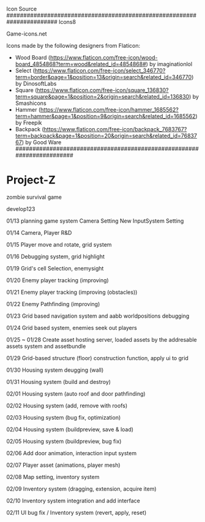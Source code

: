 Icon Source
#######################################################################
Icons8

Game-icons.net

Icons made by the following designers from Flaticon:

- Wood Board (https://www.flaticon.com/free-icon/wood-board_4854868?term=wood&related_id=4854868#) by imaginationlol
- Select (https://www.flaticon.com/free-icon/select_346770?term=border&page=1&position=13&origin=search&related_id=346770) by DinosoftLabs
- Square (https://www.flaticon.com/free-icon/square_136830?term=square&page=1&position=2&origin=search&related_id=136830) by Smashicons
- Hammer (https://www.flaticon.com/free-icon/hammer_1685562?term=hammer&page=1&position=9&origin=search&related_id=1685562) by Freepik
- Backpack (https://www.flaticon.com/free-icon/backpack_7683767?term=backpack&page=1&position=20&origin=search&related_id=7683767) by Good Ware
#######################################################################


# Project-Z
zombie survival game



develop123

01/13
planning game system
Camera Setting
New InputSystem Setting

01/14
Camera, Player R&D

01/15
Player move and rotate, grid system

01/16
Debugging system, grid highlight

01/19
Grid's cell Selection, enemysight

01/20
Enemy player tracking (improving)

01/21
Enemy player tracking (improving (obstacles))

01/22
Enemy Pathfinding (improving)

01/23
Grid based navigation system and aabb worldpositions debugging

01/24
Grid based system, enemies seek out players

01/25 ~ 01/28
Create asset hosting server, loaded assets by the addresable assets system and assetbundle 

01/29
Grid-based structure (floor) construction function, apply ui to grid

01/30
Housing system deugging (wall)

01/31
Housing system (build and destroy)

02/01
Housing system (auto roof and door pathfinding)

02/02
Housing system (add, remove with roofs)

02/03
Housing system (bug fix, optimization)

02/04
Housing system (buildpreview, save & load)

02/05
Housing system (buildpreview, bug fix)

02/06
Add door animation, interaction input system

02/07
Player asset (animations, player mesh)

02/08
Map setting, inventory system

02/09
Inventory system (dragging, extension, acquire item)

02/10
Inventory system integration and add interface

02/11
UI bug fix / Inventory system (revert, apply, reset)
